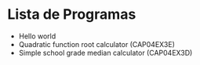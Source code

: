 # Lista de Programas

 - Hello world
 - Quadratic function root calculator (CAP04EX3E)
 - Simple school grade median calculator (CAP04EX3D)
